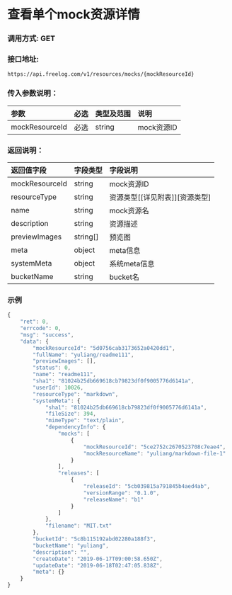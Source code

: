 # 查看单个mock资源详情

### 调用方式: GET

### 接口地址:

```
https://api.freelog.com/v1/resources/mocks/{mockResourceId}
```

### 传入参数说明：

| 参数 | 必选 | 类型及范围 | 说明 |
| :--- | :--- | :--- | :--- |
|mockResourceId|必选|string|mock资源ID|

### 返回说明：

| 返回值字段 | 字段类型 | 字段说明 |
| :--- | :--- | :--- |
| mockResourceId | string | mock资源ID|
| resourceType | string | 资源类型[[详见附表]][资源类型] |
| name | string | mock资源名 |
| description|string|资源描述|
| previewImages | string[] | 预览图 |
| meta | object | meta信息 |
| systemMeta | object | 系统meta信息 |
| bucketName | string | bucket名 |


### 示例

```js
{
    "ret": 0,
    "errcode": 0,
    "msg": "success",
    "data": {
        "mockResourceId": "5d0756cab3173652a0420dd1",
        "fullName": "yuliang/readme111",
        "previewImages": [],
        "status": 0,
        "name": "readme111",
        "sha1": "81024b25db669618cb79823df0f9005776d6141a",
        "userId": 10026,
        "resourceType": "markdown",
        "systemMeta": {
            "sha1": "81024b25db669618cb79823df0f9005776d6141a",
            "fileSize": 394,
            "mimeType": "text/plain",
            "dependencyInfo": {
                "mocks": [
                    {
                        "mockResourceId": "5ce2752c2670523708c7eae4",
                        "mockResourceName": "yuliang/markdown-file-1"
                    }
                ],
                "releases": [
                    {
                        "releaseId": "5cb039815a791845b4aed4ab",
                        "versionRange": "0.1.0",
                        "releaseName": "b1"
                    }
                ]
            },
            "filename": "MIT.txt"
        },
        "bucketId": "5c8b115192abd02280a188f3",
        "bucketName": "yuliang",
        "description": "",
        "createDate": "2019-06-17T09:00:58.650Z",
        "updateDate": "2019-06-18T02:47:05.838Z",
        "meta": {}
    }
}
```